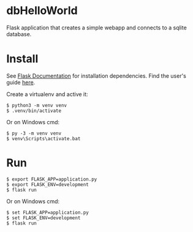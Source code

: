 # dbHelloWorld
Flask application that creates a simple webapp and connects to a sqlite database.


# Install 
See [Flask Documentation](https://flask.palletsprojects.com/en/1.1.x/installation/#dependencies) for installation dependencies. Find the user's guide [here](https://flask.palletsprojects.com/en/1.1.x/).

Create a virtualenv and active it: 
```
$ python3 -m venv venv
$ .venv/bin/activate 
```

Or on Windows cmd: 
```
$ py -3 -m venv venv
$ venv\Scripts\activate.bat
```

# Run 
```
$ export FLASK_APP=application.py
$ export FLASK_ENV=development
$ flask run
```
Or on Windows cmd: 
```
$ set FLASK_APP=application.py
$ set FLASK_ENV=development
$ flask run
```
